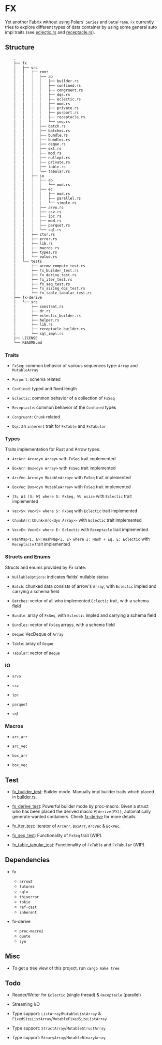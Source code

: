 # FX

Yet another [Fabrix](https://github.com/Jacobbishopxy/fabrix) without using [Polars](https://github.com/pola-rs/polars)' `Series` and `DataFrame`. `Fx` currently tries to explore different types of data container by using some general auto impl traits (see [eclectic.rs](./fx/src/cont/ab/eclectic.rs) and [receptacle.rs](./fx/src/cont/ab/eclectic.rs)).

## Structure

```txt
    .
    ├── fx
    │   ├── src
    │   │   ├── cont
    │   │   │   ├── ab
    │   │   │   │   ├── builder.rs
    │   │   │   │   ├── confined.rs
    │   │   │   │   ├── congruent.rs
    │   │   │   │   ├── dqs.rs
    │   │   │   │   ├── eclectic.rs
    │   │   │   │   ├── mod.rs
    │   │   │   │   ├── private.rs
    │   │   │   │   ├── purport.rs
    │   │   │   │   ├── receptacle.rs
    │   │   │   │   └── seq.rs
    │   │   │   ├── batch.rs
    │   │   │   ├── batches.rs
    │   │   │   ├── bundle.rs
    │   │   │   ├── bundles.rs
    │   │   │   ├── deque.rs
    │   │   │   ├── ext.rs
    │   │   │   ├── mod.rs
    │   │   │   ├── nullopt.rs
    │   │   │   ├── private.rs
    │   │   │   ├── table.rs
    │   │   │   └── tabular.rs
    │   │   ├── io
    │   │   │   ├── ab
    │   │   │   │   └── mod.rs
    │   │   │   ├── ec
    │   │   │   │   ├── mod.rs
    │   │   │   │   ├── parallel.rs
    │   │   │   │   └── simple.rs
    │   │   │   ├── arvo.rs
    │   │   │   ├── csv.rs
    │   │   │   ├── ipc.rs
    │   │   │   ├── mod.rs
    │   │   │   ├── parquet.rs
    │   │   │   └── sql.rs
    │   │   ├── ctor.rs
    │   │   ├── error.rs
    │   │   ├── lib.rs
    │   │   ├── macros.rs
    │   │   ├── types.rs
    │   │   └── value.rs
    │   └── tests
    │       ├── arrow_compute_test.rs
    │       ├── fx_builder_test.rs
    │       ├── fx_derive_test.rs
    │       ├── fx_iter_test.rs
    │       ├── fx_seq_test.rs
    │       ├── fx_sizing_dqs_test.rs
    │       └── fx_table_tabular_test.rs
    ├── fx-derive
    │   └── src
    │       ├── constant.rs
    │       ├── dr.rs
    │       ├── eclectic_builder.rs
    │       ├── helper.rs
    │       ├── lib.rs
    │       ├── receptacle_builder.rs
    │       └── sql_impl.rs
    ├── LICENSE
    └── README.md
```

### Traits

- `FxSeq`: common behavior of various sequences type: `Array` and `MutableArray`

- `Purport`: schema related

- `Confined`: typed and fixed length

- `Eclectic`: common behavior of a collection of `FxSeq`

- `Receptacle`: common behavior of the `Confined` types

- `Congruent`: `Chunk` related

- `Dqs`: an `inherent` trait for `FxTable` and `FxTabular`

### Types

Traits implementation for Rust and Arrow types:

- `ArcArr`: `Arc<dyn Array>` with `FxSeq` trait implemented

- `BoxArr`: `Box<dyn Array>` with `FxSeq` trait implemented

- `ArcVec`: `Arc<dyn MutableArray>` with `FxSeq` trait implemented

- `BoxVec`: `Box<dyn MutableArray>` with `FxSeq` trait implemented

- `[S; W]`: `[S; W] where S: FxSeq, W: usize` with `Eclectic` trait implemented

- `Vec<S>`: `Vec<S> where S: FxSeq` with `Eclectic` trait implemented

- `ChunkArr`: `Chunk<Arc<dyn Array>>` with `Eclectic` trait implemented

- `Vec<E>`: `Vec<E> where E: Eclectic` with `Receptacle` trait implemented

- `HashMap<I, E>`: `HashMap<I, E> where I: Hash + Eq, E: Eclectic` with `Receptacle` trait implemented

### Structs and Enums

Structs and enums provided by Fx crate:

- `NullableOptions`: indicates fields' nullable status

- `Batch`: chunked data consists of arrow's `Array`, with `Eclectic` impled and carrying a schema field

- `Batches`: vector of all who implemented `Eclectic` trait, with a schema field

- `Bundle`: array of `FxSeq`, with `Eclectic` impled and carrying a schema field

- `Bundles`: vector of `FxSeq` arrays, with a schema field

- `Deque`: VecDeque of `Array`

- `Table`: array of `Deque`

- `Tabular`: vector of `Deque`

### IO

- `arvo`

- `csv`

- `ipc`

- `parquet`

- `sql`

### Macros

- `arc_arr`

- `arc_vec`

- `box_arr`

- `box_vec`

## Test

- [fx_builder_test](./fx/tests/fx_builder_test.rs): Builder mode. Manually impl builder traits which placed in [builder.rs](./fx/src/cont/ab/builder.rs).

- [fx_derive_test](./fx/tests/fx_derive_test.rs): Powerful builder mode by proc-macro. Given a struct who has been placed the derived macro `#[derive(FX)]`, automatically generate wanted containers. Check [fx-derive](./fx-derive/src/lib.rs) for more details.

- [fx_iter_test](./fx/tests/fx_iter_test.rs): Iterator of `ArcArr`, `BoxArr`, `ArcVec` & `BoxVec`.

- [fx_seq_test](./fx/tests/fx_seq_test.rs): Functionality of `FxSeq` trait (WIP).

- [fx_table_tabular_test](./fx/tests/fx_table_tabular_test.rs): Functionality of `FxTable` and `FxTabular` (WIP).

## Dependencies

- fx

  - `arrow2`
  - `futures`
  - `sqlx`
  - `thiserror`
  - `tokio`
  - `ref-cast`
  - `inherent`

- fx-derive

  - `proc-macro2`
  - `quote`
  - `syn`

## Misc

- To get a tree view of this project, run `cargo make tree`

## Todo

- Reader/Writer for `Eclectic` (single thread) & `Receptacle` (parallel)

- Streaming I/O

- Type support: `ListArray`/`MutableListArray` & `FixedSizeListArray`/`MutableFixedSizeListArray`

- Type support: `StructArray`/`MutableStructArray`

- Type support: `BinaryArray`/`MutableBinaryArray`
